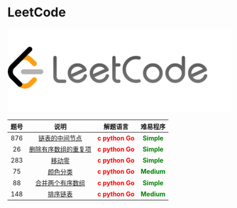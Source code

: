 <!--
 * @Date: 2023-02-28 13:36:31
 * @Author: Bruce
 * @Description: 
-->
# LeetCode

<img width="1266" alt="Screen Shot 2023-02-28" src="./images/leetcode.jpeg">


题号 | 说明 | 解题语言 | 难易程序
 :-: | :-: | :-: | :-:
876 | [链表的中间节点](./simple/876.md) | <font color=red>**c python Go**</font> | <font color=green>**Simple**</font> 
26 | [删除有序数组的重复项](./simple/26.md) | <font color=red>**c python Go**</font> | <font color=green>**Simple**</font> 
283 | [移动零](./simple/283.md) | <font color=red>**c python Go**</font> | <font color=green>**Simple**</font> 
75 | [颜色分类](./medium/75.md) | <font color=red>**c python Go**</font> | <font color=green>**Medium**</font> 
88 | [合并两个有序数组](./simple/88.md) | <font color=red>**c python Go**</font> | <font color=green>**Simple**</font> 
148 | [排序链表](./medium/148.md) | <font color=red>**c python Go**</font> | <font color=green>**Medium**</font> 
